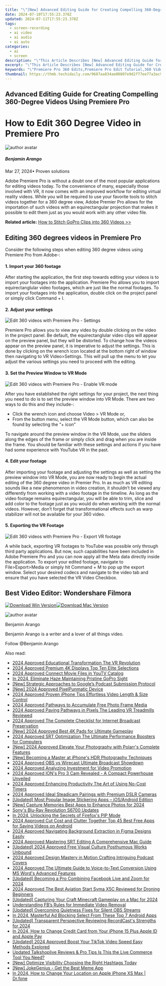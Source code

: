 ```yaml
---
title: "\"[New] Advanced Editing Guide for Creating Compelling 360-Degree Videos Using Premiere Pro for 2024\""
date: 2024-07-10T17:55:23.378Z
updated: 2024-07-11T17:55:23.378Z
tags: 
  - screen-recording
  - ai video
  - ai audio
  - ai auto
categories: 
  - ai
  - screen
description: "\"This Article Describes [New] Advanced Editing Guide for Creating Compelling 360-Degree Videos Using Premiere Pro for 2024\""
excerpt: "\"This Article Describes [New] Advanced Editing Guide for Creating Compelling 360-Degree Videos Using Premiere Pro for 2024\""
keywords: "\"Premiere Pro 360 Edits,Premiere Pro Edit Tutorial,360 Video Premiere Guide,Compelling 360-Editing,Creating 360-Videos PP,360-Degree Video Premiere,Advanced 360-VP Editing\""
thumbnail: https://thmb.techidaily.com/9687aa834ae00807e9d2f77ee77a3ac9fdfd8db29a944a670186797d57bfaab8.jpg
---
```


## Advanced Editing Guide for Creating Compelling 360-Degree Videos Using Premiere Pro

# How to Edit 360 Degree Video in Premiere Pro

![author avatar](https://images.wondershare.com/filmora/article-images/benjamin-arango-author.jpg)

##### Benjamin Arango

 Mar 27, 2024• Proven solutions

 Adobe Premiere Pro is without a doubt one of the most popular applications for editing videos today. To the convenience of many, especially those involved with VR, it now comes with an improved workflow for editing virtual reality videos. While you will be required to use your favorite tools to stitch videos together for a 360 degree view, Adobe Premier Pro allows for the importation of such videos with an equirectangular projection that makes it possible to edit them just as you would work with any other video file.

**Related article:** [How to Stitch GoPro Clips into 360 Videos >>](https://tools.techidaily.com/wondershare/filmora/download/)

## Editing 360 degrees videos in Premiere Pro

 Consider the following steps when editing 360 degree videos using Premiere Pro from Adobe-:

#### 1. Import your 360 footage

 After starting the application, the first step towards editing your videos is to import your footages into the application. Premiere Pro allows you to import equirectanglular video footages, which are just like the normal footages. To import your footages into the application, double click on the project panel or simply click Command + I.

#### 2. Adjust your settings

![Edit 360 videos with Premiere Pro - Settings](https://images.wondershare.com/filmora/article-images/360-editing-settings.jpg)

 Premiere Pro allows you to view any video by double clicking on the video in the project panel. Be default, the equirectanglular video clips will appear on the preview panel, but they will be distorted. To change how the videos appear on the preview panel, it is imperative to adjust the settings. This is done by clicking on the wrench icon located at the bottom right of window then navigating to VR Video>Settings. This will pull up the menu to let you adjust the various settings you need to proceed with the editing.

#### 3. Set the Preview Window to VR Mode

![Edit 360 videos with Premiere Pro - Enable VR mode](https://images.wondershare.com/filmora/article-images/enable-vr-mode.jpg)

 After you have established the right settings for your project, the next thing you need to do is to set the preview window into VR Mode. There are two ways to do this and they include-:

* Click the wrench icon and choose Video > VR Mode or,
* From the button menu, select the VR Mode button, which can also be found by selecting the “+ icon”

 To navigate around the preview window in the VR Mode, use the sliders along the edges of the frame or simply click and drag when you are inside the frame. You should be familiar with these settings and actions if you have had some experience with YouTube VR in the past.

#### 4. Edit your footage

 After importing your footage and adjusting the settings as well as setting the preview window into VR Mode, you are now ready to begin the actual editing of the 360 degree video in Premier Pro. In as much as VR editing sounds like a new phenomenon in video creation, it shouldn’t be viewed any differently from working with a video footage in the timeline. As long as the video footage remains equirectangular, you will be able to trim, slice and add color to the footage just as you would do when working with the normal videos. However, don’t forget that transformational effects such as warp stabilizer will not be available for your 360 video.

#### 5. Exporting the VR Footage

![Edit 360 videos with Premiere Pro - Export VR footage](https://images.wondershare.com/filmora/article-images/export-vr-footage.jpg)

 A while back, exporting VR footages to YouTube was possible only through third party applications. But now, such capabilities have been included in Adobe Premiere Pro and you can now apply all the Meta data directly inside the application. To export your edited footage, navigate to File>Export>Media or simply hit Command + M to pop up the export window. Select your desired codecs and navigate to the video tab and ensure that you have selected the VR Video Checkbox.

## Best Video Editor: Wondershare Filmora

[![Download Win Version](https://images.wondershare.com/filmora/guide/download-btn-win.jpg)](https://tools.techidaily.com/wondershare/filmora/download/)[![Download Mac Version](https://images.wondershare.com/filmora/guide/download-btn-mac.jpg)](https://tools.techidaily.com/wondershare/filmora/download/)

![author avatar](https://images.wondershare.com/filmora/article-images/benjamin-arango-author.jpg)

Benjamin Arango

Benjamin Arango is a writer and a lover of all things video.

Follow @Benjamin Arango


<ins class="adsbygoogle"
     style="display:block"
     data-ad-format="autorelaxed"
     data-ad-client="ca-pub-7571918770474297"
     data-ad-slot="1223367746"></ins>



<ins class="adsbygoogle"
     style="display:block"
     data-ad-client="ca-pub-7571918770474297"
     data-ad-slot="8358498916"
     data-ad-format="auto"
     data-full-width-responsive="true"></ins>




<span class="atpl-alsoreadstyle">Also read:</span>
<div><ul>
<li><a href="https://article-knowledge.techidaily.com/2024-approved-educational-transformation-the-vr-revolution/"><u>2024 Approved  Educational Transformation  The VR Revolution</u></a></li>
<li><a href="https://article-knowledge.techidaily.com/2024-approved-premium-4k-displays-top-ten-elite-selections/"><u>2024 Approved  Premium 4K Displays  Top Ten Elite Selections</u></a></li>
<li><a href="https://article-knowledge.techidaily.com/2024-approved-connect-movie-files-in-youtv-catalog/"><u>2024 Approved  Connect Movie Files in YouTV Catalog</u></a></li>
<li><a href="https://article-knowledge.techidaily.com/in-2024-eliminate-haze-maintaining-pristine-gopro-sight/"><u>In 2024, Eliminate Haze  Maintaining Pristine GoPro Sight</u></a></li>
<li><a href="https://article-knowledge.techidaily.com/new-strategic-approaches-to-googles-podcast-submission-protocol/"><u>[New] Strategic Approaches to Google’s Podcast Submission Protocol</u></a></li>
<li><a href="https://article-knowledge.techidaily.com/new-2024-approved-pixelpunmatic-device/"><u>[New] 2024 Approved  PixelPunmatic Device</u></a></li>
<li><a href="https://article-knowledge.techidaily.com/2024-approved-proven-iphone-tips-effortless-video-length-and-size-control/"><u>2024 Approved  Proven iPhone Tips  Effortless Video Length & Size Control</u></a></li>
<li><a href="https://article-knowledge.techidaily.com/2024-approved-pathways-to-accumulate-free-photo-frame-media/"><u>2024 Approved  Pathways to Accumulate Free Photo Frame Media</u></a></li>
<li><a href="https://article-knowledge.techidaily.com/2024-approved-paving-pathways-in-pixels-the-leading-vr-treadmills-reviewed/"><u>2024 Approved  Paving Pathways in Pixels  The Leading VR Treadmills Reviewed</u></a></li>
<li><a href="https://article-knowledge.techidaily.com/2024-approved-the-complete-checklist-for-internet-broadcast-preservation/"><u>2024 Approved  The Complete Checklist for Internet Broadcast Preservation</u></a></li>
<li><a href="https://article-knowledge.techidaily.com/new-2024-approved-best-4k-pads-for-ultimate-gameplay/"><u>[New] 2024 Approved  Best 4K Pads for Ultimate Gameplay</u></a></li>
<li><a href="https://article-knowledge.techidaily.com/2024-approved-srt-optimization-the-ultimate-performance-boosters-for-computers/"><u>2024 Approved  SRT Optimization  The Ultimate Performance Boosters for Computers</u></a></li>
<li><a href="https://article-knowledge.techidaily.com/new-2024-approved-elevate-your-photography-with-polarrs-complete-features/"><u>[New] 2024 Approved  Elevate Your Photography with Polarr's Complete Features</u></a></li>
<li><a href="https://article-knowledge.techidaily.com/new-becoming-a-master-at-iphones-hdr-photography-techniques/"><u>[New] Becoming a Master at iPhone's HDR Photography Techniques</u></a></li>
<li><a href="https://article-knowledge.techidaily.com/2024-approved-obs-vs-wirecast-ultimate-broadcast-showdown/"><u>2024 Approved  OBS vs Wirecast  Ultimate Broadcast Showdown</u></a></li>
<li><a href="https://article-knowledge.techidaily.com/2024-approved-analyzing-investment-for-video-promotion/"><u>2024 Approved  Analyzing Investment for Video Promotion</u></a></li>
<li><a href="https://article-knowledge.techidaily.com/2024-approved-ions-pro-3-cam-revealed-a-compact-powerhouse-unveiled/"><u>2024 Approved  ION's Pro 3 Cam Revealed - A Compact Powerhouse Unveiled</u></a></li>
<li><a href="https://article-knowledge.techidaily.com/2024-approved-enhancing-productivity-the-art-of-using-no-cost-timers/"><u>2024 Approved  Enhancing Productivity  The Art of Using No-Cost Timers</u></a></li>
<li><a href="https://article-knowledge.techidaily.com/2024-approved-ideal-steadicam-pairings-with-premium-dslr-cameras/"><u>2024 Approved  Ideal Steadicam Pairings with Premium DSLR Cameras</u></a></li>
<li><a href="https://article-knowledge.techidaily.com/updated-most-popular-image-stickering-apps-iosandroid-edition/"><u>[Updated] Most Popular Image Stickering Apps – iOS/Android Edition</u></a></li>
<li><a href="https://article-knowledge.techidaily.com/new-capture-memories-best-apps-to-enhance-photos-for-2024/"><u>[New] Capture Memories  Best Apps to Enhance Photos for 2024</u></a></li>
<li><a href="https://article-knowledge.techidaily.com/sonys-blu-ray-revolution-s6700-updates/"><u>Sony's Blu-Ray Revolution  S6700 Updates</u></a></li>
<li><a href="https://article-knowledge.techidaily.com/in-2024-unlocking-the-secrets-of-firefoxs-pip-mode/"><u>In 2024, Unlocking the Secrets of Firefox's PIP Mode</u></a></li>
<li><a href="https://article-knowledge.techidaily.com/2024-approved-cut-cost-and-clutter-together-top-45-best-free-apps-for-saving-videos-on-android/"><u>2024 Approved  Cut Cost and Clutter Together  Top 45 Best Free Apps for Saving Videos on Android</u></a></li>
<li><a href="https://article-knowledge.techidaily.com/2024-approved-navigating-background-extraction-in-figma-designs-easily/"><u>2024 Approved  Navigating Background Extraction in Figma Designs Easily</u></a></li>
<li><a href="https://article-knowledge.techidaily.com/2024-approved-mastering-srt-editing-a-comprehensive-mac-guide/"><u>2024 Approved  Mastering SRT Editing  A Comprehensive Mac Guide</u></a></li>
<li><a href="https://article-knowledge.techidaily.com/updated-2024-approved-free-visual-culture-posthumous-works-unbound/"><u>[Updated] 2024 Approved  Free Visual Culture  Posthumous Works Unbound</u></a></li>
<li><a href="https://article-knowledge.techidaily.com/2024-approved-design-mastery-in-motion-crafting-intriguing-podcast-covers/"><u>2024 Approved  Design Mastery in Motion  Crafting Intriguing Podcast Covers</u></a></li>
<li><a href="https://article-knowledge.techidaily.com/2024-approved-the-ultimate-guide-to-voice-to-text-conversion-using-ms-words-advanced-features/"><u>2024 Approved  The Ultimate Guide to Voice-to-Text Conversion Using MS Word's Advanced Features</u></a></li>
<li><a href="https://article-knowledge.techidaily.com/updated-becoming-a-pro-combining-facebook-live-and-zoom-for-2024/"><u>[Updated] Becoming a Pro  Combining Facebook Live and Zoom for 2024</u></a></li>
<li><a href="https://article-knowledge.techidaily.com/2024-approved-the-best-aviation-start-syma-x5c-reviewed-for-droning-beginners/"><u>2024 Approved  The Best Aviation Start  Syma X5C Reviewed for Droning Beginners</u></a></li>
<li><a href="https://visual-screen-recording.techidaily.com/updated-capturing-your-craft-minecraft-gameplay-on-a-mac-for-2024/"><u>[Updated] Capturing Your Craft  Minecraft Gameplay on a Mac for 2024</u></a></li>
<li><a href="https://facebook-video-content.techidaily.com/understanding-fbs-rules-for-immediate-video-removal/"><u>Understanding FB’s Rules for Immediate Video Removal</u></a></li>
<li><a href="https://remote-screen-capture.techidaily.com/updated-overcoming-quietness-fixes-for-silent-obs-streams/"><u>[Updated] Overcoming Quietness  Fixes for Silent OBS Streams</u></a></li>
<li><a href="https://youtube-help.techidaily.com/in-2024-masterful-ad-blocking-select-from-these-top-7-android-apps/"><u>In 2024, Masterful Ad Blocking  Select From These Top 7 Android Apps</u></a></li>
<li><a href="https://video-screen-grab.techidaily.com/updated-transparent-perspective-reviewing-recordcasts-strengths-for-2024/"><u>[Updated] Transparent Perspective  Reviewing RecordCast's Strengths for 2024</u></a></li>
<li><a href="https://apple-account.techidaily.com/in-2024-how-to-change-credit-card-from-your-iphone-15-plus-apple-id-and-apple-pay-by-drfone-ios/"><u>In 2024, How to Change Credit Card from Your iPhone 15 Plus Apple ID and Apple Pay</u></a></li>
<li><a href="https://tiktok-video-files.techidaily.com/updated-2024-approved-boost-your-tiktok-video-speed-easy-methods-explored/"><u>[Updated] 2024 Approved  Boost Your TikTok Video Speed  Easy Methods Explored</u></a></li>
<li><a href="https://ai-live-streaming.techidaily.com/updated-talkshoplive-reviews-and-pro-tips-is-this-the-live-commerce-tool-you-need/"><u>Updated Talkshoplive Reviews & Pro Tips Is This the Live Commerce Tool You Need?</u></a></li>
<li><a href="https://instagram-video-recordings.techidaily.com/new-optimize-visibility-choosing-the-right-hashtags-today/"><u>[New] Optimize Visibility  Choosing the Right Hashtags Today</u></a></li>
<li><a href="https://extra-guidance.techidaily.com/new-jokegenius-get-the-best-meme-app/"><u>[New] JokeGenius - Get the Best Meme App</u></a></li>
<li><a href="https://iphone-location.techidaily.com/in-2024-how-to-change-your-location-on-apple-iphone-xs-max-drfone-by-drfone-virtual-ios/"><u>In 2024, How to Change Your Location on Apple iPhone XS Max | Dr.fone</u></a></li>
</ul></div>
